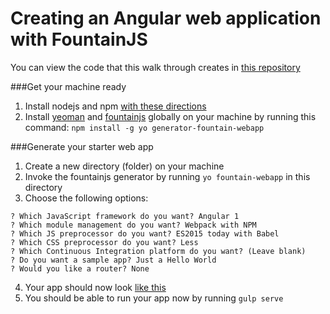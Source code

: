# Creating an Angular web application with FountainJS

You can view the code that this walk through creates in [this repository](https://github.com/marcDeSantis/fountain_metro)

###Get your machine ready

1. Install nodejs and npm [with these directions](https://docs.npmjs.com/getting-started/installing-node)
2. Install [yeoman](http://yeoman.io/) and [fountainjs](http://fountainjs.io/) globally on your machine by running this command: `npm install -g yo generator-fountain-webapp`

###Generate your starter web app

1. Create a new directory (folder) on your machine
2. Invoke the fountainjs generator by running `yo fountain-webapp` in this directory
3. Choose the following options:
  ```
? Which JavaScript framework do you want? Angular 1
? Which module management do you want? Webpack with NPM
? Which JS preprocessor do you want? ES2015 today with Babel
? Which CSS preprocessor do you want? Less
? Which Continuous Integration platform do you want? (Leave blank)
? Do you want a sample app? Just a Hello World
? Would you like a router? None
```
4. Your app should now look [like this](https://github.com/marcDeSantis/fountain_metro/tree/c0ef296ebb302b9e0c64cd7067f188cd5676af1d)
5. You should be able to run your app now by running `gulp serve`
